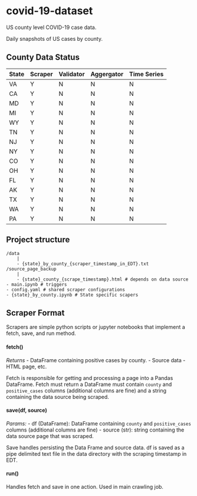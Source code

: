 # covid-19-dataset
US county level COVID-19 case data.

Daily snapshots of US cases by county. 

## County Data Status
| State | Scraper | Validator | Aggergator | Time Series |
|-------|---------|-----------|------------|-------------|
|   VA  |    Y    |     N     |     N      |      N      |
|   CA  |    Y    |     N     |     N      |      N      |
|   MD  |    Y    |     N     |     N      |      N      |
|   MI  |    Y    |     N     |     N      |      N      |
|   WY  |    Y    |     N     |     N      |      N      |
|   TN  |    Y    |     N     |     N      |      N      |
|   NJ  |    Y    |     N     |     N      |      N      |
|   NY  |    Y    |     N     |     N      |      N      |
|   CO  |    Y    |     N     |     N      |      N      |
|   OH  |    Y    |     N     |     N      |      N      |
|   FL  |    Y    |     N     |     N      |      N      |
|   AK  |    Y    |     N     |     N      |      N      |
|   TX  |    Y    |     N     |     N      |      N      |
|   WA  |    Y    |     N     |     N      |      N      |
|   PA  |    Y    |     N     |     N      |      N      |


## Project structure
```
/data
    |
    - {state}_by_county_{scraper_timestamp_in_EDT}.txt
/source_page_backup
    |
    - {state}_county_{scrape_timestamp}.html # depends on data source
- main.ipynb # triggers 
- config.yaml # shared scraper configurations
- {state}_by_county.ipynb # State specific scapers
```

## Scraper Format
Scrapers are simple python scripts or jupyter notebooks that implement a fetch, save, and run method.
#### fetch() 
_Returns_
	- DataFrame containing positive cases by county.
	- Source data - HTML page, etc.
	
Fetch is responsible for getting and processing a page into a Pandas DataFrame. Fetch must return a DataFrame must contain `county` and `positive_cases` columns (additional columns are fine) and a string containing the data source being scraped.

#### save(df, source)
_Params:_
	- df (DataFrame): DataFrame containing `county` and `positive_cases` columns (additional columns are fine) 
	- source (str): string containing the data source page that was scraped.

Save handles persisting the Data Frame and source data. df is saved as a pipe delimited text file in the data directory with the scraping timestamp in EDT.

#### run()
Handles fetch and save in one action. Used in main crawling job.